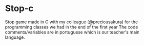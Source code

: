 # Stop-c
Stop game made in C with my colleague (@preciousakura) for the programming classes we had in the end of the first year
The code comments/variables are in portuguese which is our teacher's main language.

